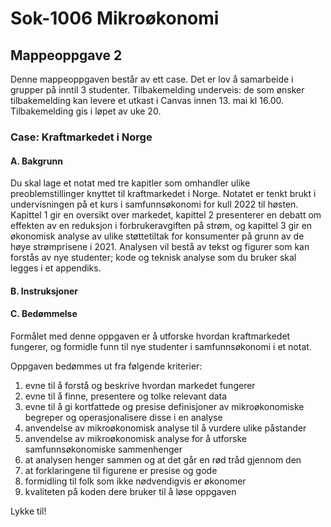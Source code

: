 # Sok-1006 Mikroøkonomi

## Mappeoppgave 2    

Denne mappeoppgaven består av ett case. Det er lov å samarbeide i grupper på inntil 3 studenter. Tilbakemelding underveis: de som ønsker tilbakemelding kan levere et utkast i Canvas innen 13. mai kl 16.00. Tilbakemelding gis i løpet av uke 20.  

### Case: Kraftmarkedet i Norge   

#### **A. Bakgrunn**       

Du skal lage et notat med tre kapitler som omhandler ulike preoblemstillinger knyttet til kraftmarkedet i Norge. Notatet er tenkt brukt i undervisningen på et kurs i samfunnsøkonomi for kull 2022 til høsten. Kapittel 1 gir en oversikt over markedet, kapittel 2 presenterer en debatt om effekten av en reduksjon i forbrukeravgiften på strøm, og kapittel 3 gir en økonomisk analyse av ulike støttetiltak for konsumenter på grunn av de høye strømprisene i 2021. Analysen vil bestå av tekst og figurer som kan forstås av nye studenter; kode og teknisk analyse som du bruker skal legges i et appendiks.
   

#### **B. Instruksjoner**       

#### **C. Bedømmelse**    
Formålet med denne oppgaven er å utforske hvordan kraftmarkedet fungerer, og formidle funn til nye studenter i samfunnsøkonomi i et notat.
 

Oppgaven bedømmes ut fra følgende kriterier:

1. evne til å forstå og beskrive hvordan markedet fungerer
2. evne til å finne, presentere og tolke relevant data 
3. evne til å gi kortfattede og presise definisjoner av mikroøkonomiske begreper og operasjonalisere disse i en analyse
4. anvendelse av mikroøkonomisk analyse til å vurdere ulike påstander
5. anvendelse av mikroøkonomisk analyse for å utforske samfunnsøkonomiske sammenhenger
6. at analysen henger sammen og at det går en rød tråd gjennom den
7. at forklaringene til figurene er presise og gode
8. formidling til folk som ikke nødvendigvis er økonomer
9. kvaliteten på koden dere bruker til å løse oppgaven

 




Lykke til!



